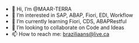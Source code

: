 - 👋 Hi, I’m @MAAR-TERRA
- 👀 I’m interested in SAP, ABAP, Fiori, EDI, Workflow
- 🌱 I’m currently learning Fiori, CDS, ABAPRestful
- 💞️ I’m looking to collaborate on Code and Ideas
- 📫 How to reach me: braziliaans@live.ca

<!---
MAAR-TERRA/MAAR-TERRA is a ✨ special ✨ repository because its `README.md` (this file) appears on your GitHub profile.
You can click the Preview link to take a look at your changes.
--->
